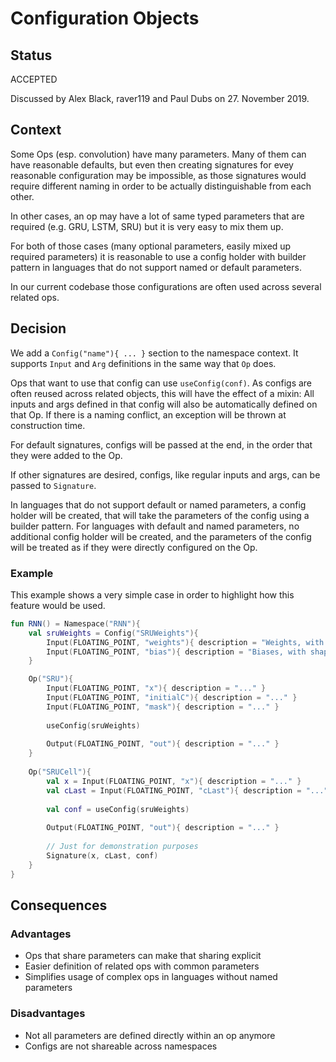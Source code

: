 # Configuration Objects

## Status

ACCEPTED

Discussed by Alex Black, raver119 and Paul Dubs on 27. November 2019.

## Context
Some Ops (esp. convolution) have many parameters. Many of them can have reasonable defaults, but even then creating
signatures for evey reasonable configuration may be impossible, as those signatures would require different naming in
order to be actually distinguishable from each other.

In other cases, an op may have a lot of same typed parameters that are required (e.g. GRU, LSTM, SRU) but it is very
easy to mix them up. 

For both of those cases (many optional parameters, easily mixed up required parameters) it is reasonable to use a
config holder with builder pattern in languages that do not support named or default parameters. 

In our current codebase those configurations are often used across several related ops. 


## Decision
We add a `Config("name"){ ... }` section to the namespace context. It supports `Input` and `Arg` definitions in the same
way that `Op` does.

Ops that want to use that config can use `useConfig(conf)`. As configs are often reused across related objects, this
will have the effect of a mixin: All inputs and args defined in that config will also be automatically defined on that
Op. If there is a naming conflict, an exception will be thrown at construction time.

For default signatures, configs will be passed at the end, in the order that they were added to the Op.

If other signatures are desired, configs, like regular inputs and args, can be passed to `Signature`.

In languages that do not support default or named parameters, a config holder will be created, that will take the
parameters of the config using a builder pattern. For languages with default and named parameters, no additional config
holder will be created, and the parameters of the config will be treated as if they were directly configured on the Op.

### Example
This example shows a very simple case in order to highlight how this feature would be used. 
```kotlin
fun RNN() = Namespace("RNN"){
    val sruWeights = Config("SRUWeights"){
        Input(FLOATING_POINT, "weights"){ description = "Weights, with shape [inSize, 3*inSize]" }
        Input(FLOATING_POINT, "bias"){ description = "Biases, with shape [2*inSize]" }
    }

    Op("SRU"){
        Input(FLOATING_POINT, "x"){ description = "..." }
        Input(FLOATING_POINT, "initialC"){ description = "..." }
        Input(FLOATING_POINT, "mask"){ description = "..." }
        
        useConfig(sruWeights)
    
        Output(FLOATING_POINT, "out"){ description = "..." }
    }
    
    Op("SRUCell"){
        val x = Input(FLOATING_POINT, "x"){ description = "..." }
        val cLast = Input(FLOATING_POINT, "cLast"){ description = "..." }
        
        val conf = useConfig(sruWeights)
    
        Output(FLOATING_POINT, "out"){ description = "..." }
    
        // Just for demonstration purposes
        Signature(x, cLast, conf)
    }
}
```
 
## Consequences

### Advantages
* Ops that share parameters can make that sharing explicit
* Easier definition of related ops with common parameters
* Simplifies usage of complex ops in languages without named parameters

### Disadvantages
* Not all parameters are defined directly within an op anymore
* Configs are not shareable across namespaces